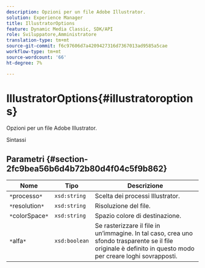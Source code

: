 ```yaml
---
description: Opzioni per un file Adobe Illustrator.
solution: Experience Manager
title: IllustratorOptions
feature: Dynamic Media Classic, SDK/API
role: Sviluppatore,Amministratore
translation-type: tm+mt
source-git-commit: f6c97606d7a4209427316d7367013ad9585a5cae
workflow-type: tm+mt
source-wordcount: '66'
ht-degree: 7%

---
```



# IllustratorOptions{#illustratoroptions}

Opzioni per un file Adobe Illustrator.

Sintassi

## Parametri {#section-2fc9bea56b6d4b72b80d4f04c5f9b862}

| Nome | Tipo | Descrizione |
|---|---|---|
| `*`processo`*` | `xsd:string` | Scelta dei processi Illustrator. |
| `*`resolution`*` | `xsd:string` | Risoluzione del file. |
| `*`colorSpace`*` | `xsd:string` | Spazio colore di destinazione. |
| `*`alfa`*` | `xsd:boolean` | Se rasterizzare il file in un’immagine. In tal caso, crea uno sfondo trasparente se il file originale è definito in questo modo per creare loghi sovrapposti. |

